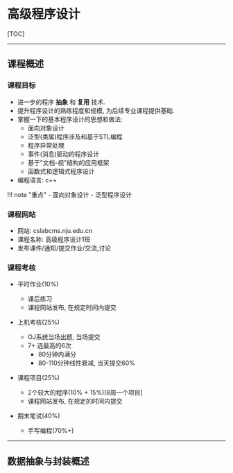 # 高级程序设计

[TOC]

---

## 课程概述

### 课程目标

- 进一步的程序 **抽象** 和 **复用** 技术.
- 提升程序设计的熟练程度和规模, 为后续专业课程提供基础.
- 掌握一下的基本程序设计的思想和做法:
  - 面向对象设计
  - 泛型(类属)程序涉及和基于STL编程
  - 程序异常处理
  - 事件(消息)驱动的程序设计
  - 基于"文档-视"结构的应用框架
  - 函数式和逻辑式程序设计
- 编程语言: c++

!!! note "重点"
    - 面向对象设计
    - 泛型程序设计

### 课程网站

- 网站: cslabcms.nju.edu.cn
- 课程名称: 高级程序设计1班
- 发布课件/通知/提交作业/交流,讨论


### 课程考核

- 平时作业(10%)
  - 课后练习
  - 课程网站发布, 在规定时间内提交

- 上机考核(25%)

  - OJ系统当场出题, 当场提交
  - 7+ 选最高的6次
    - 80分钟内满分
    - 80-110分钟线性衰减, 当天提交60%

- 课程项目(25%)

  - 2个较大的程序(10% + 15%)[8周一个项目]
  - 课程网站发布, 在规定的时间内提交

- 期末笔试(40%)
  - 手写编程(70%+)

---

## 数据抽象与封装概述





